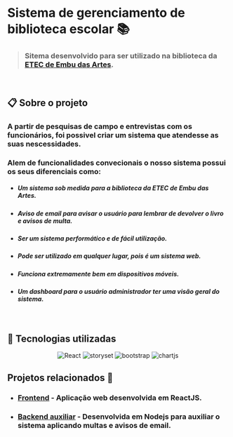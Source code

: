 # Sistema de gerenciamento de biblioteca escolar 📚

> ### Sitema desenvolvido para ser utilizado na biblioteca da [ETEC de Embu das Artes](https://www.etecdeembu.com.br/).

<br>

## 📋 Sobre o projeto

### A partir de pesquisas de campo e entrevistas com os funcionários, foi possivel criar um sistema que atendesse as suas nescessidades.

### Alem de funcionalidades convecionais o nosso sistema possui os seus diferenciais como:

- ##### Um sistema sob medida para a biblioteca da ETEC de Embu das Artes.
- ##### Aviso de email para avisar o usuário para lembrar de devolver o livro e avisos de multa.
- ##### Ser um sistema performático e de fácil utilização.
- ##### Pode ser utilizado em qualquer lugar, pois é um sistema web.
- ##### Funciona extremamente bem em dispositivos móveis.
- ##### Um dashboard para o usuário administrador ter uma visão geral do sistema.

<br>

## 🚀 Tecnologias utilizadas

<p align="center">
<img alt="React" src="https://img.shields.io/badge/React-61DAFB?style=for-the-badge&logo=react&logoColor=black" />
<img alt="storyset" src="https://img.shields.io/badge/Storyset-FF6384?style=for-the-badge&logo=storyset&logoColor=white" />
<img alt="bootstrap" src="https://img.shields.io/badge/Bootstrap-7952B3?style=for-the-badge&logo=bootstrap&logoColor=white" />
<img alt="chartjs" src="https://img.shields.io/badge/Chart.js-FF6384?style=for-the-badge&logo=chart-dot-js&logoColor=white" />

<br>

## Projetos relacionados 📁

- ### [Frontend](https://github.com/IntecEmbu/Biblioteca-frontend) - Aplicação web desenvolvida em ReactJS.
- ### [Backend auxiliar](https://github.com/PedroFnseca/Subprocess-API) - Desenvolvida em Nodejs para auxiliar o sistema aplicando multas e avisos de email.
